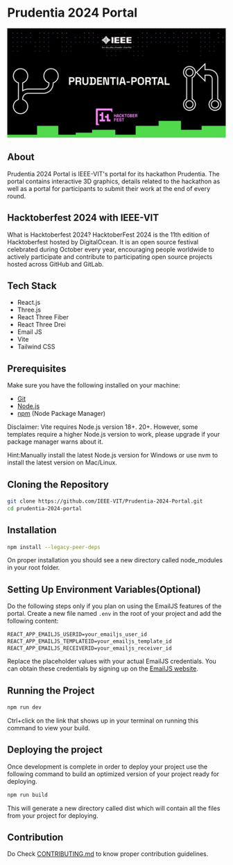 # Prudentia 2024 Portal
![Alt text](prudentialportal.png)
## About
Prudentia 2024 Portal is IEEE-VIT's portal for its hackathon Prudentia. The portal contains interactive 3D graphics, details related to the hackathon as well as a portal for participants to submit their work at the end of every round.

## Hacktoberfest 2024 with IEEE-VIT
What is Hacktoberfest 2024? HacktoberFest 2024 is the 11th edition of Hacktoberfest hosted by DigitalOcean. It is an open source festival celebrated during October every year, encouraging people worldwide to actively participate and contribute to participating open source projects hosted across GitHub and GitLab.

## Tech Stack

- React.js
- Three.js
- React Three Fiber
- React Three Drei
- Email JS
- Vite
- Tailwind CSS

## Prerequisites

Make sure you have the following installed on your machine:

- [Git](https://git-scm.com/)
- [Node.js](https://nodejs.org/en)
- [npm](https://www.npmjs.com/) (Node Package Manager)

Disclaimer: Vite requires Node.js version 18+. 20+. However, some templates require a higher Node.js version to work, please upgrade if your package manager warns about it.

Hint:Manually install the latest Node.js version for Windows or use nvm to install the latest version on Mac/Linux.

## Cloning the Repository
```bash
git clone https://github.com/IEEE-VIT/Prudentia-2024-Portal.git
cd prudentia-2024-portal
```

## Installation

```bash
npm install --legacy-peer-deps
```
On proper installation you should see a new directory called node_modules in your root folder.

## Setting Up Environment Variables(Optional)

Do the following steps only if you plan on using the EmailJS features of the portal.
Create a new file named `.env` in the root of your project and add the following content:

```env
REACT_APP_EMAILJS_USERID=your_emailjs_user_id
REACT_APP_EMAILJS_TEMPLATEID=your_emailjs_template_id
REACT_APP_EMAILJS_RECEIVERID=your_emailjs_receiver_id
```
Replace the placeholder values with your actual EmailJS credentials. You can obtain these credentials by signing up on the [EmailJS website](https://www.emailjs.com/).

## Running the Project

```bash
npm run dev
```
Ctrl+click on the link that shows up in your terminal on running this command to view your build.

## Deploying the project

Once development is complete in order to deploy your project use the following command to build an optimized version of your project ready for deploying.

```bash
npm run build
```
This will generate a new directory called dist which will contain all the files from your project for deploying.

## Contribution

Do Check [CONTRIBUTING.md](CONTRIBUTING.md) to know proper contribution guidelines.
